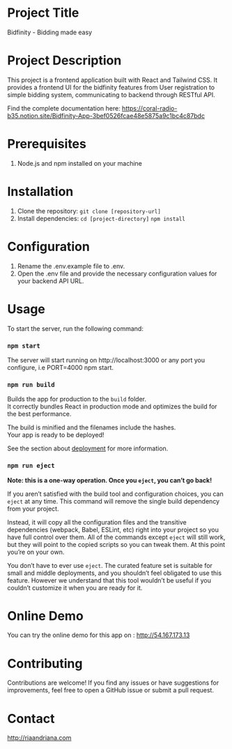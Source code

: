 # Project Title

Bidfinity - Bidding made easy

# Project Description

This project is a frontend application built with React and Tailwind CSS. It provides a frontend UI for the bidfinity features from User registration to simple bidding system, communicating to backend through RESTful API.

Find the complete documentation here: https://coral-radio-b35.notion.site/Bidfinity-App-3bef0526fcae48e5875a9c1bc4c87bdc

# Prerequisites

1. Node.js and npm installed on your machine

# Installation

1. Clone the repository:
   `git clone [repository-url]`
2. Install dependencies:
   `cd [project-directory]`
   `npm install`

# Configuration

1. Rename the .env.example file to .env.
2. Open the .env file and provide the necessary configuration values for your backend API URL.

# Usage

To start the server, run the following command:

### `npm start`

The server will start running on http://localhost:3000 or any port you configure, i.e PORT=4000 npm start.

### `npm run build`

Builds the app for production to the `build` folder.\
It correctly bundles React in production mode and optimizes the build for the best performance.

The build is minified and the filenames include the hashes.\
Your app is ready to be deployed!

See the section about [deployment](https://facebook.github.io/create-react-app/docs/deployment) for more information.

### `npm run eject`

**Note: this is a one-way operation. Once you `eject`, you can’t go back!**

If you aren’t satisfied with the build tool and configuration choices, you can `eject` at any time. This command will remove the single build dependency from your project.

Instead, it will copy all the configuration files and the transitive dependencies (webpack, Babel, ESLint, etc) right into your project so you have full control over them. All of the commands except `eject` will still work, but they will point to the copied scripts so you can tweak them. At this point you’re on your own.

You don’t have to ever use `eject`. The curated feature set is suitable for small and middle deployments, and you shouldn’t feel obligated to use this feature. However we understand that this tool wouldn’t be useful if you couldn’t customize it when you are ready for it.

# Online Demo

You can try the online demo for this app on : http://54.167.173.13

# Contributing

Contributions are welcome! If you find any issues or have suggestions for improvements, feel free to open a GitHub issue or submit a pull request.

# Contact

http://riaandriana.com
